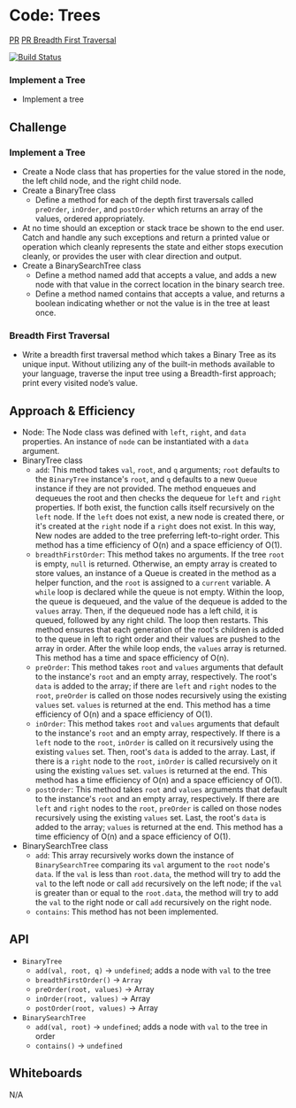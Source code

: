 # Code: Trees

[PR](https://github.com/charmedsatyr-401-advanced-javascript/data-structures-and-algorithms/pull/14)
[PR Breadth First Traversal](https://github.com/charmedsatyr-401-advanced-javascript/data-structures-and-algorithms/pull/14)

[![Build Status](https://travis-ci.org/charmedsatyr-401-advanced-javascript/data-structures-and-algorithms.svg?branch=breadth_first)](https://travis-ci.org/charmedsatyr-401-advanced-javascript/data-structures-and-algorithms&branch=breadth_first)

### Implement a Tree
* Implement a tree

## Challenge
### Implement a Tree
* Create a Node class that has properties for the value stored in the node, the left child node, and the right child node.
* Create a BinaryTree class
  * Define a method for each of the depth first traversals called `preOrder`, `inOrder`, and `postOrder` which returns an array of the values, ordered appropriately.
* At no time should an exception or stack trace be shown to the end user. Catch and handle any such exceptions and return a printed value or operation which cleanly represents the state and either stops execution cleanly, or provides the user with clear direction and output.
* Create a BinarySearchTree class
  * Define a method named add that accepts a value, and adds a new node with that value in the correct location in the binary search tree.
  * Define a method named contains that accepts a value, and returns a boolean indicating whether or not the value is in the tree at least once.
### Breadth First Traversal
* Write a breadth first traversal method which takes a Binary Tree as its unique input. Without utilizing any of the built-in methods available to your language, traverse the input tree using a Breadth-first approach; print every visited node’s value.

## Approach & Efficiency
* Node: The Node class was defined with `left`, `right`, and `data` properties. An instance of `node` can be instantiated with a `data` argument.
* BinaryTree class
  * `add`: This method takes `val`, `root`, and `q` arguments; `root` defaults to the `BinaryTree` instance's `root`, and `q` defaults to a new `Queue` instance if they are not provided. The method enqueues and dequeues the root and then checks the dequeue for `left` and `right` properties. If both exist, the function calls itself recursively on the `left` node. If the `left` does not exist, a new node is created there, or it's created at the `right` node if a `right` does not exist. In this way, New nodes are added to the tree preferring left-to-right order. This method has a time efficiency of O(n) and a space efficiency of O(1).
  * `breadthFirstOrder`: This method takes no arguments. If the tree `root` is empty, `null` is returned. Otherwise, an empty array is created to store values, an instance of a Queue is created in the method as a helper function, and the `root` is assigned to a `current` variable. A `while` loop is declared while the queue is not empty. Within the loop, the queue is dequeued, and the value of the dequeue is added to the `values` array. Then, if the dequeued node has a left child, it is queued, followed by any right child. The loop then restarts. This method ensures that each generation of the root's children is added to the queue in left to right order and their values are pushed to the array in order. After the while loop ends, the `values` array is returned. This method has a time and space efficiency of O(n).
  * `preOrder`: This method takes `root` and `values` arguments that default to the instance's `root` and an empty array, respectively. The root's `data` is added to the array; if there are `left` and `right` nodes to the `root`, `preOrder` is called on those nodes recursively using the existing `values` set. `values` is returned at the end. This method has a time efficiency of O(n) and a space efficiency of O(1).
  * `inOrder`: This method takes `root` and `values` arguments that default to the instance's `root` and an empty array, respectively. If there is a `left` node to the `root`, `inOrder` is called on it recursively using the existing `values` set. Then, root's `data` is added to the array. Last, if there is a `right` node to the `root`, `inOrder` is called recursively on it using the existing `values` set. `values` is returned at the end. This method has a time efficiency of O(n) and a space efficiency of O(1).
  * `postOrder`: This method takes `root` and `values` arguments that default to the instance's `root` and an empty array, respectively. If there are `left` and `right` nodes to the `root`, `preOrder` is called on those nodes recursively using the existing `values` set. Last, the root's `data` is added to the array; `values` is returned at the end. This method has a time efficiency of O(n) and a space efficiency of O(1).
* BinarySearchTree class
  * `add`: This array recursively works down the instance of `BinarySearchTree` comparing its `val` argument to the `root` node's `data`. If the `val` is less than `root.data`, the method will try to add the `val` to the left node or call `add` recursively on the left node; if the `val` is greater than or equal to the `root.data`, the method will try to add the `val` to the right node or call `add` recursively on the right node.
  * `contains`: This method has not been implemented.

## API
* `BinaryTree`
  * `add(val, root, q)` -> `undefined`; adds a node with `val` to the tree
  * `breadthFirstOrder()` -> `Array`
  * `preOrder(root, values)` -> Array
  * `inOrder(root, values)` -> Array
  * `postOrder(root, values)` -> Array
* `BinarySearchTree`
  * `add(val, root)` -> `undefined`; adds a node with `val` to the tree in order
  * `contains()` -> `undefined`

## Whiteboards
N/A

